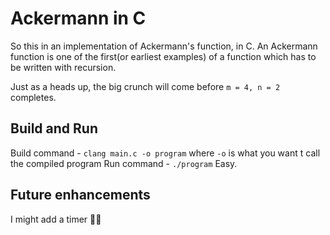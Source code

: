 # Ackermann in C

So this in an implementation of Ackermann's function, in C.
An Ackermann function is one of the first(or earliest examples) of a function which has to be written with recursion. 

Just as a heads up, the big crunch will come before `m = 4, n = 2` completes.

## Build and Run
Build command - `clang main.c -o program` where `-o` is what you want t call the compiled program
Run command - `./program`
Easy.

## Future enhancements
I might add a timer 🤷‍♂️
